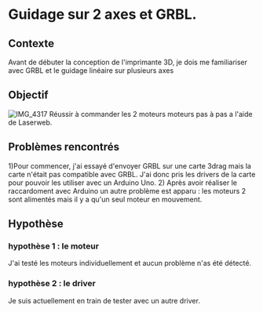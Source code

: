 # Guidage sur 2 axes et GRBL. 
## Contexte 
Avant de débuter la conception de l'imprimante 3D, je dois me familiariser avec GRBL et le guidage linéaire sur plusieurs axes 
## Objectif 
![IMG_4317](https://user-images.githubusercontent.com/61152620/76852526-ce3a8900-684b-11ea-8bb5-2c7a265efd04.jpg)
Réussir à commander  les 2 moteurs moteurs pas à pas a l'aide de Laserweb.
## Problèmes rencontrés  
1)Pour commencer, j'ai essayé d'envoyer GRBL sur une carte 3drag mais la carte n'était pas compatible avec GRBL. J'ai donc pris les drivers de la carte pour pouvoir les utiliser avec un Arduino Uno.
2) Après avoir réaliser le raccardoment avec Arduino un autre problème est apparu :  les moteurs 2 sont alimentés mais il y a qu'un seul moteur en mouvement.
## Hypothèse 
### hypothèse 1 : le moteur 
J'ai testé les moteurs individuellement et aucun problème n'as été détecté. 
### hypothèse 2  : le driver 
 Je suis actuellement en train de tester avec un autre driver.
